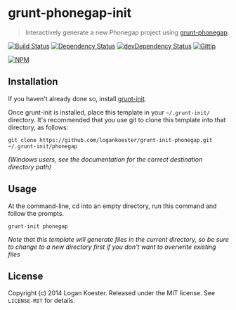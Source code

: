 # grunt-phonegap-init
> Interactively generate a new Phonegap project using [grunt-phonegap](https://github.com/logankoester/grunt-phonegap).

[![Build Status](http://ci.ldk.io/logankoester/grunt-init-phonegap/badge)](http://ci.ldk.io/logankoester/grunt-init-phonegap/)
[![Dependency Status](https://david-dm.org/logankoester/grunt-init-phonegap.png)](https://david-dm.org/logankoester/grunt-init-phonegap)
[![devDependency Status](https://david-dm.org/logankoester/grunt-init-phonegap/dev-status.png)](https://david-dm.org/logankoester/grunt-init-phonegap#info=devDependencies)
[![Gittip](http://img.shields.io/gittip/logankoester.png)](https://www.gittip.com/logankoester/)

[![NPM](https://nodei.co/npm/grunt-init-phonegap.png?downloads=true)](https://nodei.co/npm/grunt-init-phonegap/)

## Installation

If you haven't already done so, install [grunt-init](http://gruntjs.com/project-scaffolding).

Once grunt-init is installed, place this template in your `~/.grunt-init/` directory. It's recommended that you use git to clone this template into that directory, as follows:

    git clone https://github.com/logankoester/grunt-init-phonegap.git ~/.grunt-init/phonegap

_(Windows users, see the documentation for the correct destination directory path)_

## Usage

At the command-line, cd into an empty directory, run this command and follow the prompts.

    grunt-init phonegap

_Note that this template will generate files in the current directory, so be sure to change to a new directory first if you don't want to overwrite existing files_

## License

Copyright (c) 2014 Logan Koester.
Released under the MIT license. See `LICENSE-MIT` for details.
